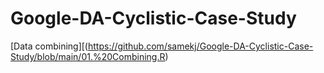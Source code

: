 # Google-DA-Cyclistic-Case-Study

[Data combining][(https://github.com/samekj/Google-DA-Cyclistic-Case-Study/blob/main/01.%20Combining.R)
